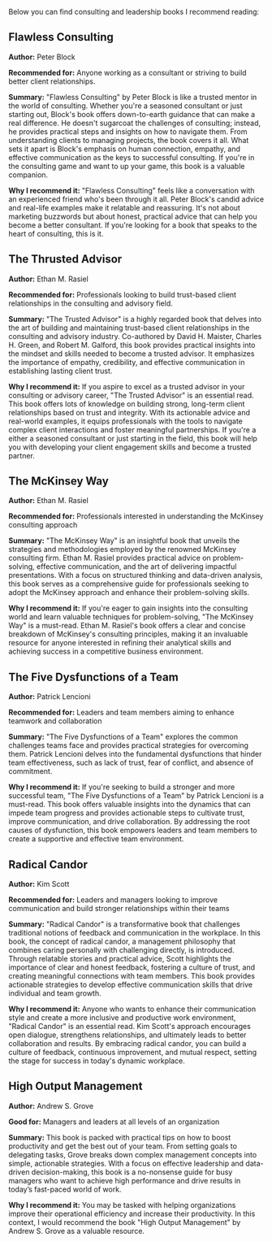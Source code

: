 
Below you can find consulting and leadership books I recommend reading:

## Flawless Consulting

**Author:** Peter Block

**Recommended for:** Anyone working as a consultant or striving to build better client relationships.

**Summary:** "Flawless Consulting" by Peter Block is like a trusted mentor in the world of consulting. Whether you're a seasoned consultant or just starting out, Block's book offers down-to-earth guidance that can make a real difference. He doesn't sugarcoat the challenges of consulting; instead, he provides practical steps and insights on how to navigate them. From understanding clients to managing projects, the book covers it all. What sets it apart is Block's emphasis on human connection, empathy, and effective communication as the keys to successful consulting. If you're in the consulting game and want to up your game, this book is a valuable companion.

**Why I recommend it:** "Flawless Consulting" feels like a conversation with an experienced friend who's been through it all. Peter Block's candid advice and real-life examples make it relatable and reassuring. It's not about marketing buzzwords but about honest, practical advice that can help you become a better consultant. If you're looking for a book that speaks to the heart of consulting, this is it.

## The Thrusted Advisor

**Author:** Ethan M. Rasiel

**Recommended for:** Professionals looking to build trust-based client relationships in the consulting and advisory field.

**Summary:** "The Trusted Advisor" is a highly regarded book that delves into the art of building and maintaining trust-based client relationships in the consulting and advisory industry. Co-authored by David H. Maister, Charles H. Green, and Robert M. Galford, this book provides practical insights into the mindset and skills needed to become a trusted advisor. It emphasizes the importance of empathy, credibility, and effective communication in establishing lasting client trust.

**Why I recommend it:** If you aspire to excel as a trusted advisor in your consulting or advisory career, "The Trusted Advisor" is an essential read. This book offers lots of knowledge on building strong, long-term client relationships based on trust and integrity. With its actionable advice and real-world examples, it equips professionals with the tools to navigate complex client interactions and foster meaningful partnerships. If you're a either a seasoned consultant or just starting in the field, this book will help you with developing your client engagement skills and become a trusted partner.


## The McKinsey Way

**Author:** Ethan M. Rasiel

**Recommended for:** Professionals interested in understanding the McKinsey consulting approach

**Summary:** "The McKinsey Way" is an insightful book that unveils the strategies and methodologies employed by the renowned McKinsey consulting firm. Ethan M. Rasiel provides practical advice on problem-solving, effective communication, and the art of delivering impactful presentations. With a focus on structured thinking and data-driven analysis, this book serves as a comprehensive guide for professionals seeking to adopt the McKinsey approach and enhance their problem-solving skills.

**Why I recommend it:** If you're eager to gain insights into the consulting world and learn valuable techniques for problem-solving, "The McKinsey Way" is a must-read. Ethan M. Rasiel's book offers a clear and concise breakdown of McKinsey's consulting principles, making it an invaluable resource for anyone interested in refining their analytical skills and achieving success in a competitive business environment.


## The Five Dysfunctions of a Team

**Author:** Patrick Lencioni

**Recommended for:** Leaders and team members aiming to enhance teamwork and collaboration

**Summary:** "The Five Dysfunctions of a Team" explores the common challenges teams face and provides practical strategies for overcoming them. Patrick Lencioni delves into the fundamental dysfunctions that hinder team effectiveness, such as lack of trust, fear of conflict, and absence of commitment.

**Why I recommend it:** If you're seeking to build a stronger and more successful team, "The Five Dysfunctions of a Team" by Patrick Lencioni is a must-read. This book offers valuable insights into the dynamics that can impede team progress and provides actionable steps to cultivate trust, improve communication, and drive collaboration. By addressing the root causes of dysfunction, this book empowers leaders and team members to create a supportive and effective team environment.



## Radical Candor

**Author:** Kim Scott

**Recommended for:** Leaders and managers looking to improve communication and build stronger relationships within their teams

**Summary:** "Radical Candor" is a transformative book that challenges traditional notions of feedback and communication in the workplace. In this book, the concept of radical candor, a management philosophy that combines caring personally with challenging directly, is introduced. Through relatable stories and practical advice, Scott highlights the importance of clear and honest feedback, fostering a culture of trust, and creating meaningful connections with team members. This book provides actionable strategies to develop effective communication skills that drive individual and team growth.

**Why I recommend it:** Anyone who wants to enhance their communication style and create a more inclusive and productive work environment, "Radical Candor" is an essential read. Kim Scott's approach encourages open dialogue, strengthens relationships, and ultimately leads to better collaboration and results. By embracing radical candor, you can build a culture of feedback, continuous improvement, and mutual respect, setting the stage for success in today's dynamic workplace.



## High Output Management

**Author:** Andrew S. Grove

**Good for:** Managers and leaders at all levels of an organization

**Summary:** This book is packed with practical tips on how to boost productivity and get the best out of your team. From setting goals to delegating tasks, Grove breaks down complex management concepts into simple, actionable strategies. With a focus on effective leadership and data-driven decision-making, this book is a no-nonsense guide for busy managers who want to achieve high performance and drive results in today’s fast-paced world of work.

**Why I recommend it:** You may be tasked with helping organizations improve their operational efficiency and increase their productivity. In this context, I would recommend the book "High Output Management" by Andrew S. Grove as a valuable resource.